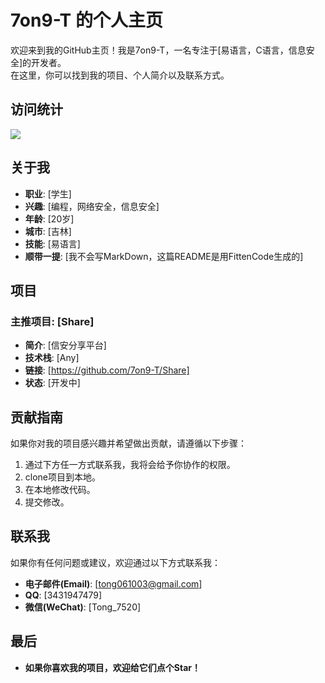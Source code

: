 # 7on9-T 的个人主页

欢迎来到我的GitHub主页！我是7on9-T，一名专注于[易语言，C语言，信息安全]的开发者。  
在这里，你可以找到我的项目、个人简介以及联系方式。  
  
## 访问统计 

<img src="https://komarev.com/ghpvc/?username=7on9-T&abbreviated=true" />

## 关于我

- **职业**: [学生]
- **兴趣**: [编程，网络安全，信息安全]
- **年龄**: [20岁]
- **城市**: [吉林]
- **技能**: [易语言]
- **顺带一提**: [我不会写MarkDown，这篇README是用FittenCode生成的]



## 项目

### 主推项目: [Share]
- **简介**: [信安分享平台]
- **技术栈**: [Any]
- **链接**: [https://github.com/7on9-T/Share]
- **状态**: [开发中]

## 贡献指南

如果你对我的项目感兴趣并希望做出贡献，请遵循以下步骤：
1. 通过下方任一方式联系我，我将会给予你协作的权限。
2. clone项目到本地。
3. 在本地修改代码。
4. 提交修改。

## 联系我

如果你有任何问题或建议，欢迎通过以下方式联系我：
- **电子邮件(Email)**: [tong061003@gmail.com]
- **QQ**: [3431947479]
- **微信(WeChat)**: [Tong_7520]

## 最后

- **如果你喜欢我的项目，欢迎给它们点个Star！**